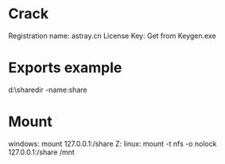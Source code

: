 # Crack
Registration name: astray.cn
License Key: Get from Keygen.exe

# Exports example
d:\sharedir -name:share

# Mount
windows: mount 127.0.0.1:/share Z:
linux:   mount -t nfs -o nolock 127.0.0.1:/share /mnt